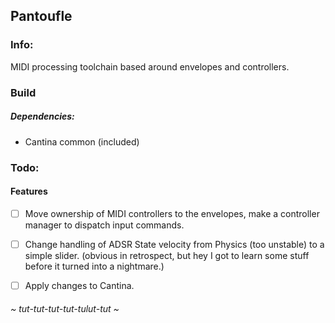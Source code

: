 
## Pantoufle

### Info:

 MIDI processing toolchain based around envelopes and controllers.

### Build

##### Dependencies:

* Cantina common (included)

### Todo:

#### Features 

- [ ] Move ownership of MIDI controllers to the envelopes, make a controller manager to dispatch input commands.
- [ ] Change handling of ADSR State velocity from Physics (too unstable) to a simple slider. (obvious in retrospect,
but hey I got to learn some stuff before it turned into a nightmare.)
- [ ] Apply changes to Cantina.


###### ~ tut-tut-tut-tut-tulut-tut ~
